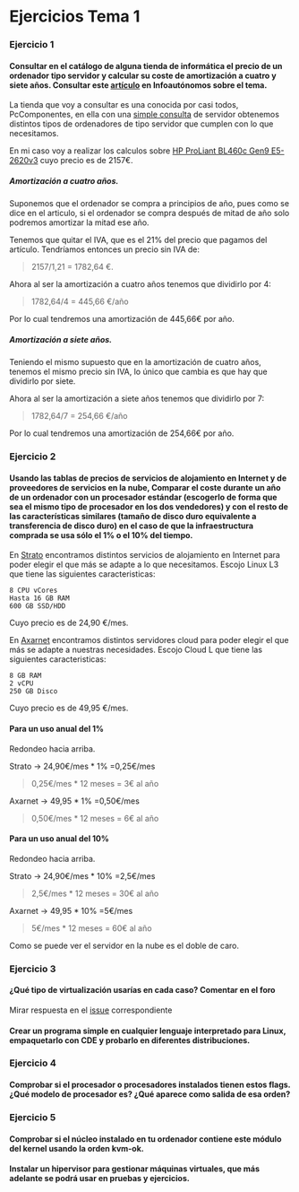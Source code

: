 # Ejercicios Tema 1

### Ejercicio 1
#### Consultar en el catálogo de alguna tienda de informática el precio de un ordenador tipo servidor y calcular su coste de amortización a cuatro y siete años. Consultar este [artículo](http://infoautonomos.eleconomista.es/consultas-a-la-comunidad/988/) en Infoautónomos sobre el tema.

La tienda que voy a consultar es una conocida por casi todos, PcComponentes, en ella con una [simple consulta](https://www.pccomponentes.com/buscar/?query=servidor#p0-f1517) de servidor obtenemos distintos tipos de ordenadores de tipo servidor que cumplen con lo que necesitamos.

En mi caso voy a realizar los calculos sobre [HP ProLiant BL460c Gen9 E5-2620v3](https://www.pccomponentes.com/hp-proliant-bl460c-gen9-e5-2620v3) cuyo precio es de 2157€.

##### Amortización a cuatro años.
Suponemos que el ordenador se compra a principios de año, pues como se dice en el articulo, si el ordenador se compra después de mitad de año solo podremos amortizar la mitad ese año.

Tenemos que quitar el IVA, que es el 21% del precio que pagamos del artículo. Tendríamos entonces un precio sin IVA de:
> 2157/1,21 = 1782,64 €.

Ahora al ser la amortización a cuatro años tenemos que dividirlo por 4:
> 1782,64/4 = 445,66 €/año

Por lo cual tendremos una amortización de 445,66€ por año.

##### Amortización a siete años.
Teniendo el mismo supuesto que en la amortización de cuatro años, tenemos el mismo precio sin IVA, lo único que cambia es que hay que dividirlo por siete.

Ahora al ser la amortización a siete años tenemos que dividirlo por 7:
> 1782,64/7 = 254,66 €/año

Por lo cual tendremos una amortización de 254,66€ por año.


### Ejercicio 2
#### Usando las tablas de precios de servicios de alojamiento en Internet y de proveedores de servicios en la nube, Comparar el coste durante un año de un ordenador con un procesador estándar (escogerlo de forma que sea el mismo tipo de procesador en los dos vendedores) y con el resto de las características similares (tamaño de disco duro equivalente a transferencia de disco duro) en el caso de que la infraestructura comprada se usa sólo el 1% o el 10% del tiempo.

En [Strato](https://www.strato.es/vps-linux/) encontramos distintos servicios de alojamiento en Internet para poder elegir el que más se adapte a lo que necesitamos. Escojo Linux L3 que tiene las siguientes caracteristicas:
~~~~~~~
8 CPU vCores
Hasta 16 GB RAM
600 GB SSD/HDD
~~~~~~~
Cuyo precio es de 24,90 €/mes.

En [Axarnet](https://www.axarnet.es/servidores-cloud/) encontramos distintos servidores cloud para poder elegir el que más se adapte a nuestras necesidades. Escojo Cloud L que tiene las siguientes caracteristicas:
~~~~~~~
8 GB RAM
2 vCPU
250 GB Disco
~~~~~~~
Cuyo precio es de 49,95 €/mes.

#### Para un uso anual del 1%

Redondeo hacia arriba.

Strato  -> 24,90€/mes * 1% =0,25€/mes
> 0,25€/mes * 12 meses = 3€ al año

Axarnet -> 49,95 * 1% =0,50€/mes
> 0,50€/mes * 12 meses = 6€ al año

#### Para un uso anual del 10%

Redondeo hacia arriba.

Strato  -> 24,90€/mes * 10% =2,5€/mes
> 2,5€/mes * 12 meses = 30€ al año

Axarnet -> 49,95 * 10% =5€/mes
> 5€/mes * 12 meses = 60€ al año

Como se puede ver el servidor en la nube es el doble de caro.

### Ejercicio 3
#### ¿Qué tipo de virtualización usarías en cada caso? Comentar en el foro
  Mirar respuesta en el [issue](https://github.com/JJ/IV16-17/issues/1) correspondiente
#### Crear un programa simple en cualquier lenguaje interpretado para Linux, empaquetarlo con CDE y probarlo en diferentes distribuciones.



### Ejercicio 4
#### Comprobar si el procesador o procesadores instalados tienen estos flags. ¿Qué modelo de procesador es? ¿Qué aparece como salida de esa orden?



### Ejercicio 5
#### Comprobar si el núcleo instalado en tu ordenador contiene este módulo del kernel usando la orden kvm-ok.

#### Instalar un hipervisor para gestionar máquinas virtuales, que más adelante se podrá usar en pruebas y ejercicios.
